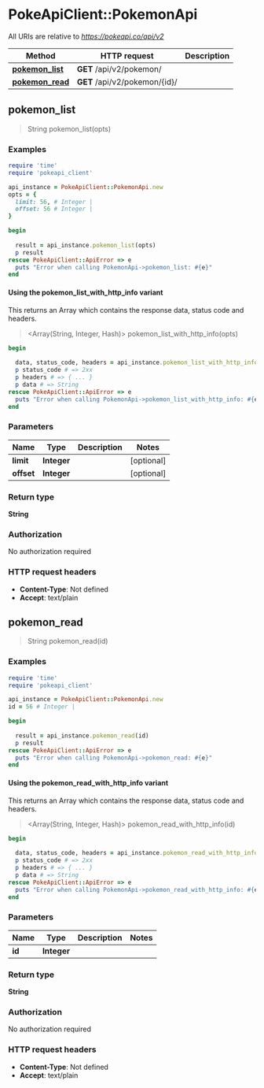 # PokeApiClient::PokemonApi

All URIs are relative to *https://pokeapi.co/api/v2*

| Method | HTTP request | Description |
| ------ | ------------ | ----------- |
| [**pokemon_list**](PokemonApi.md#pokemon_list) | **GET** /api/v2/pokemon/ |  |
| [**pokemon_read**](PokemonApi.md#pokemon_read) | **GET** /api/v2/pokemon/{id}/ |  |


## pokemon_list

> String pokemon_list(opts)



### Examples

```ruby
require 'time'
require 'pokeapi_client'

api_instance = PokeApiClient::PokemonApi.new
opts = {
  limit: 56, # Integer | 
  offset: 56 # Integer | 
}

begin
  
  result = api_instance.pokemon_list(opts)
  p result
rescue PokeApiClient::ApiError => e
  puts "Error when calling PokemonApi->pokemon_list: #{e}"
end
```

#### Using the pokemon_list_with_http_info variant

This returns an Array which contains the response data, status code and headers.

> <Array(String, Integer, Hash)> pokemon_list_with_http_info(opts)

```ruby
begin
  
  data, status_code, headers = api_instance.pokemon_list_with_http_info(opts)
  p status_code # => 2xx
  p headers # => { ... }
  p data # => String
rescue PokeApiClient::ApiError => e
  puts "Error when calling PokemonApi->pokemon_list_with_http_info: #{e}"
end
```

### Parameters

| Name | Type | Description | Notes |
| ---- | ---- | ----------- | ----- |
| **limit** | **Integer** |  | [optional] |
| **offset** | **Integer** |  | [optional] |

### Return type

**String**

### Authorization

No authorization required

### HTTP request headers

- **Content-Type**: Not defined
- **Accept**: text/plain


## pokemon_read

> String pokemon_read(id)



### Examples

```ruby
require 'time'
require 'pokeapi_client'

api_instance = PokeApiClient::PokemonApi.new
id = 56 # Integer | 

begin
  
  result = api_instance.pokemon_read(id)
  p result
rescue PokeApiClient::ApiError => e
  puts "Error when calling PokemonApi->pokemon_read: #{e}"
end
```

#### Using the pokemon_read_with_http_info variant

This returns an Array which contains the response data, status code and headers.

> <Array(String, Integer, Hash)> pokemon_read_with_http_info(id)

```ruby
begin
  
  data, status_code, headers = api_instance.pokemon_read_with_http_info(id)
  p status_code # => 2xx
  p headers # => { ... }
  p data # => String
rescue PokeApiClient::ApiError => e
  puts "Error when calling PokemonApi->pokemon_read_with_http_info: #{e}"
end
```

### Parameters

| Name | Type | Description | Notes |
| ---- | ---- | ----------- | ----- |
| **id** | **Integer** |  |  |

### Return type

**String**

### Authorization

No authorization required

### HTTP request headers

- **Content-Type**: Not defined
- **Accept**: text/plain

